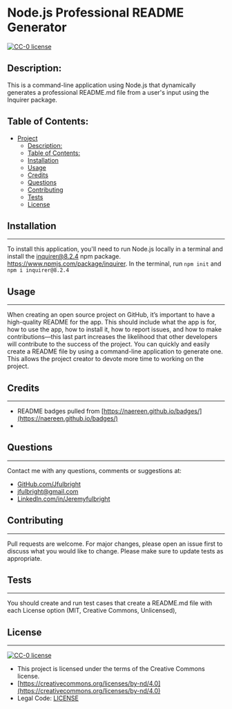 # Node.js Professional README Generator
  [![CC-0 license](https://img.shields.io/badge/License-CC--0-blue.svg)](https://creativecommons.org/licenses/by-nd/4.0)

## Description:
This is a command-line application using Node.js that dynamically generates a professional README.md file from a user's input using the Inquirer package.

## Table of Contents:
- [Project](#project)
  - [Description:](#description)
  - [Table of Contents:](#table-of-contents)
  - [Installation](#installation)
  - [Usage](#usage)
  - [Credits](#credits)
  - [Questions](#questions)
  - [Contributing](#contributing)
  - [Tests](#tests)
  - [License](#license)

## Installation
_________________
To install this application, you'll need to run Node.js locally in a terminal and install the inquirer@8.2.4 npm package.  https://www.npmjs.com/package/inquirer. In the terminal, run `npm init` and  `npm i inquirer@8.2.4`

## Usage
_________________

When creating an open source project on GitHub, it’s important to have a high-quality README for the app. This should include what the app is for, how to use the app, how to install it, how to report issues, and how to make contributions—this last part increases the likelihood that other developers will contribute to the success of the project. You can quickly and easily create a README file by using a command-line application to generate one. This allows the project creator to devote more time to working on the project.

## Credits
_________________
* README badges pulled from [https://naereen.github.io/badges/](https://naereen.github.io/badges/)
* 

## Questions
  _________________
  Contact me with any questions, comments or suggestions at:
* [GitHub.com/Jfulbright](http://github.com/Jfulbright)
* [jfulbright@gmail.com](mailto:jfulbright@gmail.com)
* [LinkedIn.com/in/Jeremyfulbright](https://www.linkedin.com/in/Jeremyfulbright)

## Contributing
_________________
Pull requests are welcome. For major changes, please open an issue first to discuss what you would like to change. Please make sure to update tests as appropriate.

## Tests
_________________
You should create and run test cases that create a README.md file with each License option (MIT, Creative Commons, Unlicensed), 

## License
_________________
[![CC-0 license](https://img.shields.io/badge/License-CC--0-blue.svg)](https://creativecommons.org/licenses/by-nd/4.0)
* This project is licensed under the terms of the Creative Commons license.
* [https://creativecommons.org/licenses/by-nd/4.0](https://creativecommons.org/licenses/by-nd/4.0)
* Legal Code: [LICENSE](LICENSE)



